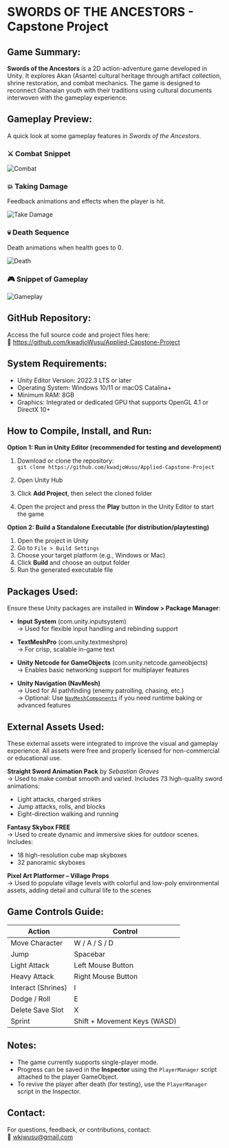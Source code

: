 SWORDS OF THE ANCESTORS - Capstone Project
=========================================

Game Summary:
-------------
**Swords of the Ancestors** is a 2D action-adventure game developed in Unity. It explores Akan (Asante) cultural heritage through artifact collection, shrine restoration, and combat mechanics. The game is designed to reconnect Ghanaian youth with their traditions using cultural documents interwoven with the gameplay experience.


Gameplay Preview:
-----------------
A quick look at some gameplay features in *Swords of the Ancestors*.

### ⚔️ Combat Snippet

![Combat](Media/combat.gif)

### 💥 Taking Damage
Feedback animations and effects when the player is hit.

![Take Damage](Media/take-damage.gif)

### 💀 Death Sequence
Death animations when health goes to 0.

![Death](Media/death.gif)

### 🎮 Snippet of Gameplay

![Gameplay](Media/gameplay.gif)



GitHub Repository:
------------------
Access the full source code and project files here:  
🔗 https://github.com/kwadjoWusu/Applied-Capstone-Project

System Requirements:
--------------------
- Unity Editor Version: 2022.3 LTS or later  
- Operating System: Windows 10/11 or macOS Catalina+  
- Minimum RAM: 8GB  
- Graphics: Integrated or dedicated GPU that supports OpenGL 4.1 or DirectX 10+

How to Compile, Install, and Run:
---------------------------------

**Option 1: Run in Unity Editor (recommended for testing and development)**  
1. Download or clone the repository:  
   `git clone https://github.com/kwadjoWusu/Applied-Capstone-Project`

2. Open Unity Hub  
3. Click **Add Project**, then select the cloned folder  
4. Open the project and press the **Play** button in the Unity Editor to start the game

**Option 2: Build a Standalone Executable (for distribution/playtesting)**  
1. Open the project in Unity  
2. Go to `File > Build Settings`  
3. Choose your target platform (e.g., Windows or Mac)  
4. Click **Build** and choose an output folder  
5. Run the generated executable file

Packages Used:
--------------
Ensure these Unity packages are installed in **Window > Package Manager**:

- **Input System** (com.unity.inputsystem)  
  → Used for flexible input handling and rebinding support

- **TextMeshPro** (com.unity.textmeshpro)  
  → For crisp, scalable in-game text

- **Unity Netcode for GameObjects** (com.unity.netcode.gameobjects)  
  → Enables basic networking support for multiplayer features

- **Unity Navigation (NavMesh)**  
  → Used for AI pathfinding (enemy patrolling, chasing, etc.)  
  → Optional: Use [`NavMeshComponents`](https://github.com/Unity-Technologies/NavMeshComponents) if you need runtime baking or advanced features
  
External Assets Used:
---------------------
These external assets were integrated to improve the visual and gameplay experience. All assets were free and properly licensed for non-commercial or educational use.

**Straight Sword Animation Pack** by *Sebastian Graves*  
→ Used to make combat smooth and varied. Includes 73 high-quality sword animations:
- Light attacks, charged strikes
- Jump attacks, rolls, and blocks
- Eight-direction walking and running

**Fantasy Skybox FREE**  
→ Used to create dynamic and immersive skies for outdoor scenes. Includes:
- 18 high-resolution cube map skyboxes  
- 32 panoramic skyboxes

**Pixel Art Platformer – Village Props**  
→ Used to populate village levels with colorful and low-poly environmental assets, adding detail and cultural life to the scenes

Game Controls Guide:
--------------------
| Action               | Control                         |
|----------------------|---------------------------------|
| Move Character       | W / A / S / D                   |
| Jump                 | Spacebar                        |
| Light Attack         | Left Mouse Button               |
| Heavy Attack         | Right Mouse Button              |
| Interact (Shrines)   | I                               |
| Dodge / Roll         | E                               |
| Delete Save Slot     | X                               |
| Sprint               | Shift + Movement Keys (WASD)    |

Notes:
------
- The game currently supports single-player mode.  
- Progress can be saved in the **Inspector** using the `PlayerManager` script attached to the player GameObject.  
- To revive the player after death (for testing), use the `PlayerManager` script in the Inspector.  

Contact:
--------
For questions, feedback, or contributions, contact:  
📧 wkjwusu@gmail.com
